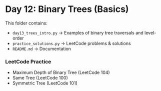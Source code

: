 # Day 12: Binary Trees (Basics)

This folder contains:
- `day13_trees_intro.py` → Examples of binary tree traversals and level-order
- `practice_solutions.py` → LeetCode problems & solutions
- `README.md` → Documentation

### LeetCode Practice
- Maximum Depth of Binary Tree (LeetCode 104)
- Same Tree (LeetCode 100)
- Symmetric Tree (LeetCode 101)
